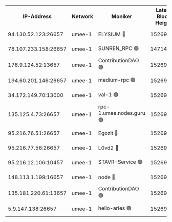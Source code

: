 


<table><tr><th>IP-Address</th><th>Network</th><th>Moniker</th><th>Latest Block Height</th><th>Earliest Block Height</th><th>Catching Up</th><th>Tx Index</th><th>Voting Power</th><th>Scan Time</th></tr><tr><td>94.130.52.123:26657</td><td>umee-1</td><td>ELYSIUM 🔴</td><td>15269268</td><td>3216011</td><td>False</td><td>off</td><td>27080341</td><td>2024-12-18T13:57:47.678266427UTC</td></tr><tr><td>78.107.233.158:26657</td><td>umee-1</td><td>SUNREN_RPC 🟢</td><td>14714211</td><td>13338194</td><td>False</td><td>on</td><td>0</td><td>2024-12-18T13:55:52.554726835UTC</td></tr><tr><td>176.9.124.52:13657</td><td>umee-1</td><td>ContributionDAO 🟢</td><td>15269241</td><td>13924595</td><td>False</td><td>on</td><td>0</td><td>2024-12-18T13:55:31.200838283UTC</td></tr><tr><td>194.60.201.146:26657</td><td>umee-1</td><td>medium-rpc 🟢</td><td>15269221</td><td>14648126</td><td>False</td><td>on</td><td>0</td><td>2024-12-18T13:53:38.881066394UTC</td></tr><tr><td>34.172.149.70:13000</td><td>umee-1</td><td>val-1 🟢</td><td>15269236</td><td>14743001</td><td>False</td><td>off</td><td>0</td><td>2024-12-18T13:55:01.981022242UTC</td></tr><tr><td>135.125.4.73:26657</td><td>umee-1</td><td>rpc-1.umee.nodes.guru 🟢</td><td>15269268</td><td>15107399</td><td>False</td><td>on</td><td>0</td><td>2024-12-18T13:57:48.081629041UTC</td></tr><tr><td>95.216.76.51:26657</td><td>umee-1</td><td>Egozit 🔴</td><td>15269268</td><td>15169267</td><td>False</td><td>off</td><td>38609442</td><td>2024-12-18T13:57:47.176753111UTC</td></tr><tr><td>95.216.77.56:26657</td><td>umee-1</td><td>L0vd2 🔴</td><td>15269281</td><td>15169281</td><td>False</td><td>off</td><td>38386796</td><td>2024-12-18T13:58:58.500287708UTC</td></tr><tr><td>95.216.12.106:10457</td><td>umee-1</td><td>STAVR-Service 🟢</td><td>15269250</td><td>15224001</td><td>False</td><td>on</td><td>0</td><td>2024-12-18T13:57:27.845977548UTC</td></tr><tr><td>148.113.1.199:16657</td><td>umee-1</td><td>node 🔴</td><td>15269218</td><td>15235192</td><td>False</td><td>off</td><td>1666214</td><td>2024-12-18T13:53:25.283888513UTC</td></tr><tr><td>135.181.220.61:13657</td><td>umee-1</td><td>ContributionDAO 🟢</td><td>15269217</td><td>15262574</td><td>False</td><td>off</td><td>0</td><td>2024-12-18T13:53:17.588387882UTC</td></tr><tr><td>5.9.147.138:26657</td><td>umee-1</td><td>hello-aries 🟢</td><td>15269236</td><td>15266461</td><td>False</td><td>off</td><td>0</td><td>2024-12-18T13:54:58.473209859UTC</td></tr></table>